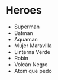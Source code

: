 # Heroes

* Superman
* Batman
* Aquaman
* Mujer Maravilla
* Linterna Verde
* Robin
* Volcán Negro
* Atom que pedo
